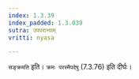 ```yaml
---
index: 1.3.39
index_padded: 1.3.039
sutra: उपपराभ्याम्
vritti: nyasa

---
```

`सङ्क्रमति` इति। `क्रमः परस्मैपदेषु` (7.3.76) इति दीर्घः।